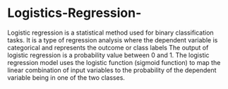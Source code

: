 # Logistics-Regression-
Logistic regression is a statistical method used for binary classification tasks. It is a type of regression analysis where the dependent variable is categorical and represents the outcome or class labels 
The output of logistic regression is a probability value between 0 and 1.
The logistic regression model uses the logistic function (sigmoid function) to map the linear combination of input variables to the probability of the dependent variable being in one of the two classes.

